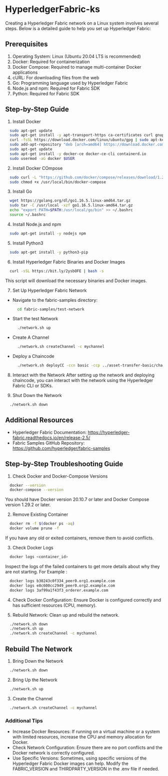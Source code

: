 # HyperledgerFabric-ks

Creating a Hyperledger Fabric network on a Linux system involves several steps. Below is a detailed guide to help you set up Hyperledger Fabric:
## Prerequisites
1. Operating System: Linux (Ubuntu 20.04 LTS is recommended)
2. Docker: Required for containerization
3. Docker Compose: Required to manage multi-container Docker applications
4. cURL: For downloading files from the web
5. Go: Programming language used by Hyperledger Fabric
6. Node.js and npm: Required for Fabric SDK
7. Python: Required for Fabric SDK

## Step-by-Step Guide
1. Install Docker
```bash
  sudo apt-get update
  sudo apt-get install -y apt-transport-https ca-certificates curl gnupg-agent software-properties-common
  curl -fsSL https://download.docker.com/linux/ubuntu/gpg | sudo apt-key add -
  sudo add-apt-repository "deb [arch=amd64] https://download.docker.com/linux/ubuntu $(lsb_release -cs) stable"
  sudo apt-get update
  sudo apt-get install -y docker-ce docker-ce-cli containerd.io
  sudo usermod -aG docker $USER
```

2. Install Docker COmpose
```bash
  sudo curl -L "https://github.com/docker/compose/releases/download/1.29.2/docker-compose-$(uname -s)-$(uname -m)" -o /usr/local/bin/docker-compose
  sudo chmod +x /usr/local/bin/docker-compose
```

3. Install Go
```bash
  wget https://golang.org/dl/go1.16.5.linux-amd64.tar.gz
  sudo tar -C /usr/local -xzf go1.16.5.linux-amd64.tar.gz
  echo "export PATH=$PATH:/usr/local/go/bin" >> ~/.bashrc
  source ~/.bashrc
```

4. Install Node.js and npm
```bash
  sudo apt-get install -y nodejs npm
```

5. Install Python3
```bash
  sudo apt-get install -y python3-pip
```

6. Install Hyperledger Fabric Binaries and Docker Images
```bash
  curl -sSL https://bit.ly/2ysbOFE | bash -s
```
This script will download the necessary binaries and Docker images.

7. Set Up Hyperledger Fabric Network
  - Navigate to the fabric-samples directory:
    ```bash
      cd fabric-samples/test-network
    ```
  - Start the test Network
    ```bash
      ./network.sh up
    ```
  - Create A Channel
    ```bash
      ./network.sh createChannel -c mychannel
    ```
  - Deploy a Chaincode
    ```bash
      ./network.sh deployCC -ccn basic -ccp ../asset-transfer-basic/chaincode-go -ccl go
    ```
    
8. Interact with the Network
After setting up the network and deploying chaincode, you can interact with the network using the Hyperledger Fabric CLI or SDKs.

9. Shut Down the Network
```bash
  ./network.sh down
 ```

## Additional Resources
- Hyperledger Fabric Documentation: https://hyperledger-fabric.readthedocs.io/en/release-2.5/
- Fabric Samples GitHub Repository: https://github.com/hyperledger/fabric-samples

## Step-by-Step Troubleshooting Guide
1. Check Docker and Docker-Compose Versions
```bash
  docker --version
  docker-compose --version
```
You should have Docker version 20.10.7 or later and Docker Compose version 1.29.2 or later.

2. Remove Existing Container
```bash
  docker rm -f $(docker ps -aq)
  docker volume prune -f
```
If you have any old or exited containers, remove them to avoid conflicts.

3. Check Docker Logs
```bash
  docker logs <container_id>
```
Inspect the logs of the failed containers to get more details about why they are not starting.
For Example :
```bash
  docker logs b30243c0f334_peer0.org1.example.com
  docker logs e8c600cc2949_peer0.org2.example.com
  docker logs 3af99a1f43f3_orderer.example.com
```

4. Check Docker Configuration: Ensure Docker is configured correctly and has sufficient resources (CPU, memory).

5. Rebuild Network: Clean up and rebuild the network.
```bash
  ./network.sh down
  ./network.sh up
  ./network.sh createChannel -c mychannel
```

## Rebuild The Network
1. Bring Down the Network
```bash
  ./network.sh down
```

2. Bring Up the Network
```bash
  ./network.sh up
```

3. Create the Channel
```bash
  ./network.sh createChannel -c mychannel
```

### Additional Tips
- Increase Docker Resources: If running on a virtual machine or a system with limited resources, increase the CPU and memory allocation for Docker.
- Check Network Configuration: Ensure there are no port conflicts and the Docker network is correctly configured.
- Use Specific Versions: Sometimes, using specific versions of the Hyperledger Fabric Docker images can help. Modify the FABRIC_VERSION and THIRDPARTY_VERSION in the .env file if needed.
 


